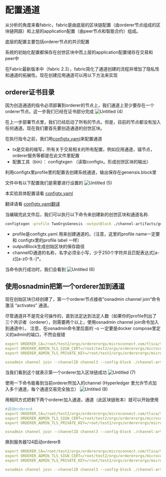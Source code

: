 # 配置通道

从分析的角度来看fabric，fabric是由底层的区块链配置（由orderer节点组成的区块链网路）和上层的application配置（由peer节点和智能合约）组成。

底层的配置主要包括orderer节点的共识配置

系统的初始化配置都保存在创世区块中而上层的application配置储存在交易和peer中

在Fabric最新版本中（fabric 2.3），fabric简化了通道创建的流程并增加了隐私性和通道的拓展性。现在创建应用通道可以用以下方法来实现

## orderer证书目录
 
因为创造通道的指令必须部署到orderer的节点上，我们通道上至少要存在一个orderer节点。这一步我们已经在证书部分完成
![Untitled (4)](https://user-images.githubusercontent.com/101753393/233881853-8ee7c871-1379-4127-ba15-be7b39143f3b.png)

在上一步部署节点里，我们已经启动了所有的节点。但是，目前的节点都没有加入任何通道。现在我们要首先要创造通道的创世区块。

在执行指令之前，我们用[configtx.yaml](https://github.com/katheriney0116/HyperLedger_Network/blob/main/test2/config/configtx.yaml)来配置通道

- tx是交易的缩写，所有关于交易相关的所有配置，例如应用通道，锚节点，orderer服务等都是在此文件里配置
- 配置工具（bin）： configtxgen （读取configtx。形成创世区块的输出）

利用configtx里profile里的配置去创建系统通道，输出保存在genensis.block里

文件中有以下配置我们是需要进行设置的
![Untitled (5)](https://user-images.githubusercontent.com/101753393/233882182-211258f3-36bf-45db-83c1-f74466f2d88e.png)

本实验具体配置请看
[configtx.yaml](https://github.com/katheriney0116/HyperLedger_Network/blob/main/test2/config/configtx.yaml)

翻译请看
[configtx.yaml翻译](https://blog.csdn.net/wj8023/article/details/127126703)

当编辑完此文件后，我们可以执行以下命令来创建新的创世区块和通道名称.

```bash
configtxgen -profile TwoOrgsGenesis -outputBlock ./channel-artifacts/genesis.block -channelID channel3
```
- profile是configtx.yaml 用来创建通道的。（注意，这里的profile name一定要和 configtx里的profile label 一样）
- outputBlock生成创始区块的保存路径
- channelID通道的名称，名字必须全小写，少于250个字符并且匹配表达式[a-z][a-z0-9.-]*。

当命令执行成功时，我们会看到
![Untitled (6)](https://user-images.githubusercontent.com/101753393/233882499-4be1a530-aa27-4642-b9cf-886cd5407161.png)

## 使用osnadmin把第一个orderer加到通道
现在创始区块已经创建了，第一个orderer节点接收”osnadmin channel join“命令激活 “activates” 通道。

尽管通道并不是完全可操作的，直到法定达到法定人数（如果你的profile列出了三个共识者（orderer），则需要两个以上，使用osnadmin channel join命令加入到通道中）。
注意，在osnadmin命令里后面的 -o 一定要是docker compose里定义的admin的端口，不然会报错
```yaml
export ORDERER_CA=/root/test2/orgs/ordererorgs/microconnect.com/tlsca/tlsca.microconnect.com-cert.pem
export ORDERER_ADMIN_TLS_SIGN_CERT=/root/test2/orgs/ordererorgs/microconnect.com/orderers/orderer.microconnect.com/tls/server.crt
export ORDERER_ADMIN_TLS_PRIVATE_KEY=/root/test2/orgs/ordererorgs/microconnect.com/orderers/orderer.microconnect.com/tls/server.key

osnadmin channel join --channelID channel3 --config-block ./channel-artifacts/genesis.block -o orderer.microconnect.com:8053 --ca-file "$ORDERER_CA" --client-cert "$ORDERER_ADMIN_TLS_SIGN_CERT" --client-key "$ORDERER_ADMIN_TLS_PRIVATE_KEY"
```
当我们看到这个就表示第一个orderer加入区块链成功
![Untitled (7)](https://user-images.githubusercontent.com/101753393/233882686-c297585b-12a6-410b-8c52-810314db5513.png)

使用一下命令能看到当前orderer所加入的channel (Hyperledger 里允许节点加入多个通道，每个通道交易完全独立）
![Untitled (8)](https://user-images.githubusercontent.com/101753393/233882775-a73cbd4a-047b-443b-8b43-b5c045372a72.png)

用相同方式把剩下两个orderer加入通道，通道（此区块链账本）就可以开始使用
```yaml
#启动ordererA
export ORDERER_CA=/root/test2/orgs/ordererorgs/microconnect.com/tlsca/tlsca.microconnect.com-cert.pem
export ORDERER_ADMIN_TLS_SIGN_CERT=/root/test2/orgs/ordererorgs/microconnect.com/orderers/ordererA.microconnect.com/tls/server.crt
export ORDERER_ADMIN_TLS_PRIVATE_KEY=/root/test2/orgs/ordererorgs/microconnect.com/orderers/ordererA.microconnect.com/tls/server.key

osnadmin channel join --channelID channel3 --config-block ./channel-artifacts/genesis.block -o ordererA.microconnect.com:7053 --ca-file "$ORDERER_CA" --client-cert "$ORDERER_ADMIN_TLS_SIGN_CERT" --client-key "$ORDERER_ADMIN_TLS_PRIVATE_KEY"
```

换到服务器124启动ordererB
```yaml
export ORDERER_CA=/root/test2/orgs/ordererorgs/microconnect.com/tlsca/tlsca.microconnect.com-cert.pem
export ORDERER_ADMIN_TLS_SIGN_CERT=/root/test2/orgs/ordererorgs/microconnect.com/orderers/ordererB.microconnect.com/tls/server.crt
export ORDERER_ADMIN_TLS_PRIVATE_KEY=/root/test2/orgs/ordererorgs/microconnect.com/orderers/ordererB.microconnect.com/tls/server.key

osnadmin channel join --channelID channel3 --config-block ./channel-artifacts/genesis.block -o ordererB.microconnect.com:9052 --ca-file "$ORDERER_CA" --client-cert "$ORDERER_ADMIN_TLS_SIGN_CERT" --client-key "$ORDERER_ADMIN_TLS_PRIVATE_KEY"
```
